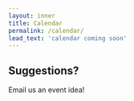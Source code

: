 ```yaml
---
layout: inner
title: Calendar
permalink: /calendar/
lead_text: 'calendar coming soon'
---
```


## Suggestions?

Email us an event idea!

